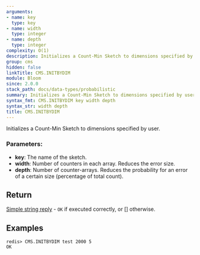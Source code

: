 ```yaml
---
arguments:
- name: key
  type: key
- name: width
  type: integer
- name: depth
  type: integer
complexity: O(1)
description: Initializes a Count-Min Sketch to dimensions specified by user
group: cms
hidden: false
linkTitle: CMS.INITBYDIM
module: Bloom
since: 2.0.0
stack_path: docs/data-types/probabilistic
summary: Initializes a Count-Min Sketch to dimensions specified by user
syntax_fmt: CMS.INITBYDIM key width depth
syntax_str: width depth
title: CMS.INITBYDIM
---
```

Initializes a Count-Min Sketch to dimensions specified by user.

### Parameters:

* **key**: The name of the sketch.
* **width**: Number of counters in each array. Reduces the error size.
* **depth**: Number of counter-arrays. Reduces the probability for an
    error of a certain size (percentage of total count).

## Return

[Simple string reply](/docs/reference/protocol-spec#simple-strings) - `OK` if executed correctly, or [] otherwise.

## Examples

```
redis> CMS.INITBYDIM test 2000 5
OK
```